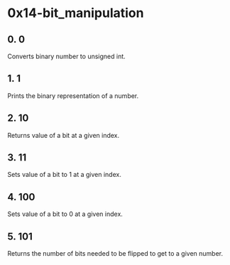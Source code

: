 # 0x14-bit_manipulation
## 0. 0
Converts binary number to unsigned int.
## 1. 1
Prints the binary representation of a number.
## 2. 10
Returns value of a bit at a given index.
## 3. 11
Sets value of a bit to 1 at a given index.
## 4. 100
Sets value of a bit to 0 at a given index.
## 5. 101
Returns the number of bits needed to be flipped to get to a given number.
